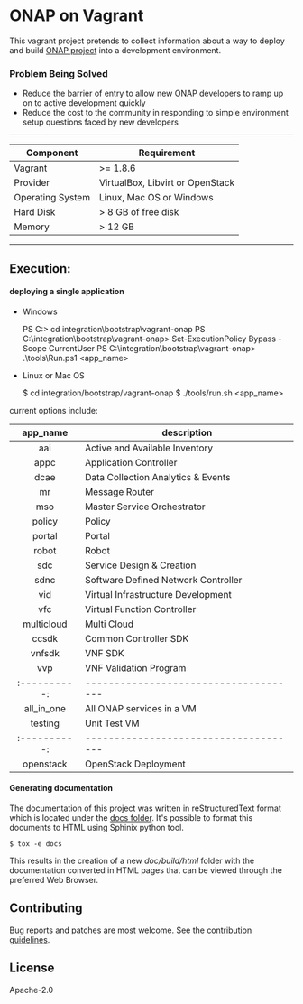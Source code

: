 # ONAP on Vagrant

This vagrant project pretends to collect information about a way to deploy
and build [ONAP project](https://www.onap.org/) into a development environment.

### Problem Being Solved

* Reduce the barrier of entry to allow new ONAP developers to ramp up on to
active development quickly
* Reduce the cost to the community in responding to simple environment setup
questions faced by new developers

---

| Component        | Requirement                           |
|------------------|---------------------------------------|
| Vagrant          | >= 1.8.6                              |
| Provider         | VirtualBox, Libvirt or OpenStack      |
| Operating System | Linux, Mac OS or Windows              |
| Hard Disk        | > 8 GB of free disk                   |
| Memory           | > 12 GB                               |

---

## Execution:

#### deploying a single application

* Windows

    PS C:\> cd integration\bootstrap\vagrant-onap
    PS C:\integration\bootstrap\vagrant-onap> Set-ExecutionPolicy Bypass -Scope CurrentUser
    PS C:\integration\bootstrap\vagrant-onap> .\tools\Run.ps1 <app_name>

* Linux or Mac OS

    $ cd integration/bootstrap/vagrant-onap
    $ ./tools/run.sh <app_name>

current options include:

| app_name   | description                         |
|:----------:|-------------------------------------|
| aai        | Active and Available Inventory      |
| appc       | Application Controller              |
| dcae       | Data Collection Analytics & Events  |
| mr         | Message Router                      |
| mso        | Master Service Orchestrator         |
| policy     | Policy                              |
| portal     | Portal                              |
| robot      | Robot                               |
| sdc        | Service Design & Creation           |
| sdnc       | Software Defined Network Controller |
| vid        | Virtual Infrastructure Development  |
| vfc        | Virtual Function Controller         |
| multicloud | Multi Cloud                         |
| ccsdk      | Common Controller SDK               |
| vnfsdk     | VNF SDK                             |
| vvp        | VNF Validation Program              |
|:----------:|-------------------------------------|
| all_in_one | All ONAP services in a VM           |
| testing    | Unit Test VM                        |
|:----------:|-------------------------------------|
| openstack  | OpenStack Deployment                |

#### Generating documentation

The documentation of this project was written in reStructuredText
format which is located under the [docs folder](../blob/master/doc/source/index.rst).
It's possible to format this documents to HTML using Sphinix python
tool.

    $ tox -e docs

This results in the creation of a new *doc/build/html* folder with
the documentation converted in HTML pages that can be viewed through
the preferred Web Browser.

## Contributing

Bug reports and patches are most welcome.
See the [contribution guidelines](CONTRIBUTING.md).

## License

Apache-2.0

